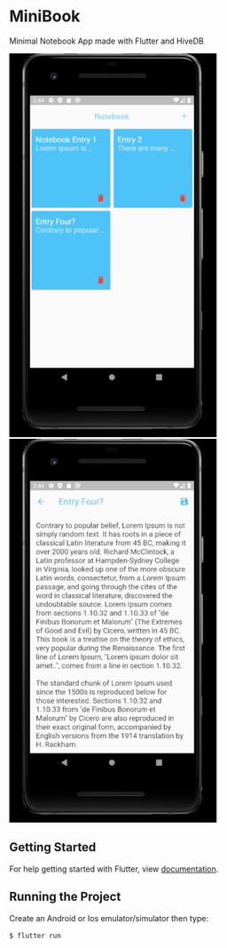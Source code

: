 # MiniBook
Minimal Notebook App made with Flutter and HiveDB

![alt-text-1](<lib/imgs/Note1.png>) ![alt-text-2](<lib/imgs/Note2.png>)

## Getting Started

For help getting started with Flutter, view
[documentation](http://flutter.io/).


## Running the Project
Create an Android or Ios emulator/simulator then type:
```sh
$ flutter run
```
